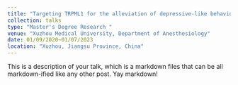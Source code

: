 ```yaml
---
title: "Targeting TRPML1 for the alleviation of depressive-like behaviors by suppressing IL-1β production in the medial prefrontal cortex"
collection: talks
type: "Master's Degree Research	"
venue: "Xuzhou Medical University, Department of Anesthesiology"
date: 01/09/2020~01/07/2023
location: "Xuzhou, Jiangsu Province, China"
---
```


This is a description of your talk, which is a markdown files that can be all markdown-ified like any other post. Yay markdown!
